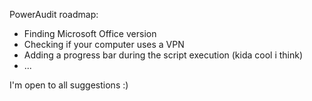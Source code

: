 PowerAudit roadmap:

- Finding Microsoft Office version
- Checking if your computer uses a VPN
- Adding a progress bar during the script execution (kida cool i think)
- ...

I'm open to all suggestions :)
